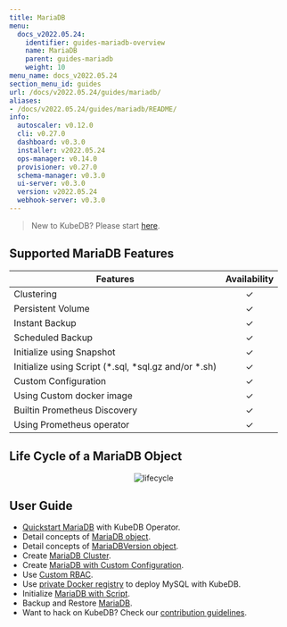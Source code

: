 ```yaml
---
title: MariaDB
menu:
  docs_v2022.05.24:
    identifier: guides-mariadb-overview
    name: MariaDB
    parent: guides-mariadb
    weight: 10
menu_name: docs_v2022.05.24
section_menu_id: guides
url: /docs/v2022.05.24/guides/mariadb/
aliases:
- /docs/v2022.05.24/guides/mariadb/README/
info:
  autoscaler: v0.12.0
  cli: v0.27.0
  dashboard: v0.3.0
  installer: v2022.05.24
  ops-manager: v0.14.0
  provisioner: v0.27.0
  schema-manager: v0.3.0
  ui-server: v0.3.0
  version: v2022.05.24
  webhook-server: v0.3.0
---
```


> New to KubeDB? Please start [here](/docs/v2022.05.24/README).

## Supported MariaDB Features

| Features                                                | Availability |
| ------------------------------------------------------- | :----------: |
| Clustering                                              |   &#10003;   |
| Persistent Volume                                       |   &#10003;   |
| Instant Backup                                          |   &#10003;   |
| Scheduled Backup                                        |   &#10003;   |
| Initialize using Snapshot                               |   &#10003;   |
| Initialize using Script (\*.sql, \*sql.gz and/or \*.sh) |   &#10003;   |
| Custom Configuration                                    |   &#10003;   |
| Using Custom docker image                               |   &#10003;   |
| Builtin Prometheus Discovery                            |   &#10003;   |
| Using Prometheus operator                               |   &#10003;   |

## Life Cycle of a MariaDB Object

<p align="center">
  <img alt="lifecycle"  src="/docs/v2022.05.24/guides/mariadb/images/mariadb-lifecycle.png" >
</p>

## User Guide

- [Quickstart MariaDB](/docs/v2022.05.24/guides/mariadb/quickstart/overview) with KubeDB Operator.
- Detail concepts of [MariaDB object](/docs/v2022.05.24/guides/mariadb/concepts/mariadb).
- Detail concepts of [MariaDBVersion object](/docs/v2022.05.24/guides/mariadb/concepts/mariadb-version).
- Create [MariaDB Cluster](/docs/v2022.05.24/guides/mariadb/clustering/galera-cluster).
- Create [MariaDB with Custom Configuration](/docs/v2022.05.24/guides/mariadb/configuration/using-config-file).
- Use [Custom RBAC](/docs/v2022.05.24/guides/mariadb/custom-rbac/using-custom-rbac).
- Use [private Docker registry](/docs/v2022.05.24/guides/mariadb/private-registry/quickstart) to deploy MySQL with KubeDB.
- Initialize [MariaDB with Script](/docs/v2022.05.24/guides/mariadb/initialization/using-script).
- Backup and Restore [MariaDB](/docs/v2022.05.24/guides/mariadb/backup/overview).
- Want to hack on KubeDB? Check our [contribution guidelines](/docs/v2022.05.24/CONTRIBUTING).
